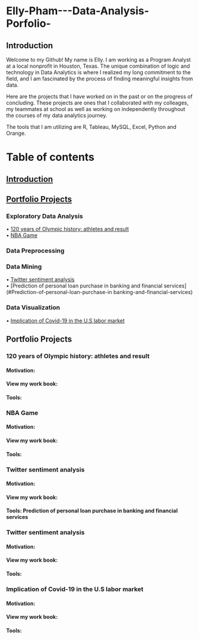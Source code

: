 # Elly-Pham---Data-Analysis-Porfolio-

## Introduction 
Welcome to my Github! My name is Elly. I am working as a Program Analyst at a local nonprofit in Houston, Texas. The unique combination of logic and technology in Data Analytics is where I realized my long commitment to the field, and I am fascinated by the process of finding meaningful insights from data. 

Here are the projects that I have worked on in the past or on the progress of concluding. These projects are ones that I collaborated with my colleages, my teammates at school as well as working on independently throughout the courses of my data analytics journey. 

The tools that I am utilizing are R, Tableau, MySQL, Excel, Python and Orange. 
     
# Table of contents     
 ## [Introduction](#Introduction) <br/>
 ## [Portfolio Projects](#Portfolio-Projects) <br/>
   ### Exploratory Data Analysis
   • [120 years of Olympic history: athletes and result](#120-years-of-Olympic-history) <br/>
   • [NBA Game](#NBA-Game) <br/>
   ### Data Preprocessing
     
   ### Data Mining
   • [Twitter sentiment analysis](#Twitter-sentiment-analysis) <br/>
   • [Prediction of personal loan purchase in banking and financial services](#Prediction-of-personal-loan-purchase-in banking-and-financial-services)
   ### Data Visualization
   • [Implication of Covid-19 in the U.S labor market](#Implication-of-Covid-19-in-the-U.S-labor-market) <br/>
   

## Portfolio Projects

 ### 120 years of Olympic history: athletes and result
  #### Motivation:  
  #### View my work book: 
  #### Tools: 
 ### NBA Game
  #### Motivation:  
  #### View my work book: 
  #### Tools: 
  
 ### Twitter sentiment analysis
  #### Motivation:  
  #### View my work book: 
  #### Tools: Prediction of personal loan purchase in banking and financial services
 ### Twitter sentiment analysis
  #### Motivation:  
  #### View my work book: 
  #### Tools: 
  
### Implication of Covid-19 in the U.S labor market
  #### Motivation:  
  #### View my work book: 
  #### Tools: 
